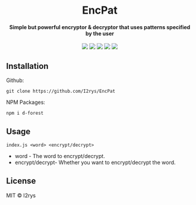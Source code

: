 
<h1 align="center">EncPat</h1>
<h4 align="center">Simple but powerful encryptor & decryptor that uses patterns specified by the user</h4>
<p align="center">
	<a href="https://github.com/I2rys/EncPat/blob/main/LICENSE"><img src="https://img.shields.io/github/license/I2rys/EncPat?style=flat-square"></img></a>
	<a href="https://github.com/I2rys/EncPat"><img src="https://bettercodehub.com/edge/badge/I2rys/EncPat?branch=main"></a>
	<a href="https://github.com/I2rys/EncPat/issues"><img src="https://img.shields.io/github/issues/I2rys/EncPat.svg"></img></a>
	<a href="https://github.com/I2rys/NRSBackdoor"><img src="https://img.shields.io/badge/version-1.0.0-orange"></img></a>
	<a href="https://nodejs.org/"><img src="https://img.shields.io/badge/-Nodejs-green?style=flat-square&logo=Node.js"></img></a>
</p>


## Installation
Github:

    git clone https://github.com/I2rys/EncPat

NPM Packages:

    npm i d-forest
    
## Usage

    index.js <word> <encrypt/decrypt>

 - word - The word to encrypt/decrypt.
 - encrypt/decrypt- Whether you want to encrypt/decrypt the word.

## License
MIT © I2rys
